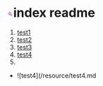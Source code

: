 # ![logo](resource/img/logo.png)index readme

1. [test1](resource/test1.md)
2. [test2](/resource/test2.md)
3. [test3](/resource/test3.md)
4. [test4](/resource/test4.md)
5. 

- ![test4](/resource/test4.md
